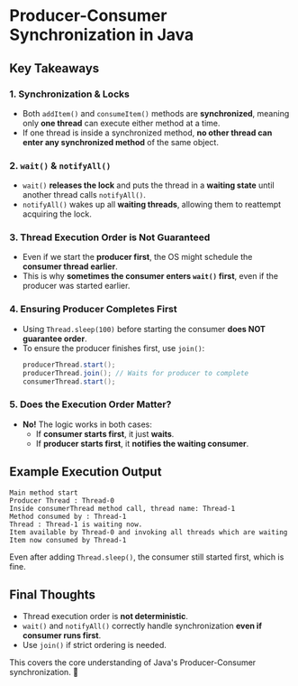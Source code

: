 # Producer-Consumer Synchronization in Java

## **Key Takeaways**

### **1. Synchronization & Locks**
- Both `addItem()` and `consumeItem()` methods are **synchronized**, meaning only **one thread** can execute either method at a time.
- If one thread is inside a synchronized method, **no other thread can enter any synchronized method** of the same object.

### **2. `wait()` & `notifyAll()`**
- `wait()` **releases the lock** and puts the thread in a **waiting state** until another thread calls `notifyAll()`.
- `notifyAll()` wakes up all **waiting threads**, allowing them to reattempt acquiring the lock.

### **3. Thread Execution Order is Not Guaranteed**
- Even if we start the **producer first**, the OS might schedule the **consumer thread earlier**.
- This is why **sometimes the consumer enters `wait()` first**, even if the producer was started earlier.

### **4. Ensuring Producer Completes First**
- Using `Thread.sleep(100)` before starting the consumer **does NOT guarantee order**.
- To ensure the producer finishes first, use `join()`:
    ```java
    producerThread.start();
    producerThread.join(); // Waits for producer to complete
    consumerThread.start();
    ```

### **5. Does the Execution Order Matter?**
- **No!** The logic works in both cases:
    - If **consumer starts first**, it just **waits**.
    - If **producer starts first**, it **notifies the waiting consumer**.

## **Example Execution Output**
```shell
Main method start
Producer Thread : Thread-0
Inside consumerThread method call, thread name: Thread-1
Method consumed by : Thread-1
Thread : Thread-1 is waiting now.
Item available by Thread-0 and invoking all threads which are waiting
Item now consumed by Thread-1
```

Even after adding `Thread.sleep()`, the consumer still started first, which is fine.

## Final Thoughts
- Thread execution order is **not deterministic**.
- `wait()` and `notifyAll()` correctly handle synchronization **even if consumer runs first**.
- Use `join()` if strict ordering is needed.

This covers the core understanding of Java's Producer-Consumer synchronization. 🚀